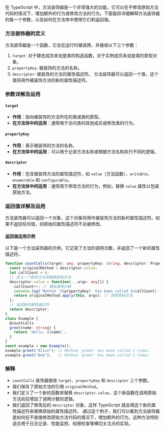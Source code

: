 在 TypeScript 中，方法装饰器是一个非常强大的功能，它可以在不修改原始方法代码的情况下，增加额外的行为或修改方法的行为。下面我将详细解释方法装饰器的每一个参数，以及如何在方法体中使用它们和返回值。

### 方法装饰器的定义

方法装饰器是一个函数，它会在运行时被调用，并接收以下三个参数：

1. `target`: 对于静态成员来说是类的构造函数，对于实例成员来说是类的原型对象。
2. `propertyKey`: 被装饰的方法的名称。
3. `descriptor`: 被装饰的方法的属性描述符。
   方法装饰器可以返回一个值，这个值将用作被装饰方法的新的属性描述符。

### 参数详解及运用

#### `target`

- **作用**：指向被装饰的方法所在的类或类的原型。
- **在方法体中的运用**：通常用于访问类的其他成员或修改类的行为。

#### `propertyKey`

- **作用**：表示被装饰的方法的名称。
- **在方法体中的运用**：可以用于记录方法名称或根据方法名称执行不同的逻辑。

#### `descriptor`

- **作用**：包含被装饰方法的属性描述符，如 `value`（方法函数）、`writable`、`enumerable` 和 `configurable`。
- **在方法体中的运用**：通常用于修改方法的行为，例如，替换 `value` 属性以包装原始方法。

### 返回值详解及运用

方法装饰器可以返回一个对象，这个对象将用作被装饰方法的新的属性描述符。如果不返回任何值，则原始的属性描述符不会被修改。

#### 返回值运用示例

以下是一个方法装饰器的示例，它记录了方法的调用次数，并返回了一个新的属性描述符。

```typescript
function countCalls(target: any, propertyKey: string, descriptor: PropertyDescriptor) {
  const originalMethod = descriptor.value;
  let callCount = 0;
  // 定义一个新的方法来替换原始方法
  descriptor.value = function(...args: any[]) {
    callCount++; // 增加调用计数
    console.log(`Method '${propertyKey}' has been called ${callCount} times.`);
    return originalMethod.apply(this, args); // 调用原始方法
  };
  // 返回新的属性描述符
  return descriptor;
}
class Example {
  @countCalls
  greet(name: string) {
    return `Hello, ${name}`;
  }
}
const example = new Example();
example.greet("Alice"); // Method 'greet' has been called 1 times.
example.greet("Bob");   // Method 'greet' has been called 2 times.
```

### 解释

- `countCalls` 装饰器接收 `target`、`propertyKey` 和 `descriptor` 三个参数。
- 我们保存了原始方法的引用 `originalMethod`。
- 我们定义了一个新的函数来替换 `descriptor.value`，这个新函数在调用原始方法前后增加了调用计数的逻辑。
- 我们返回了修改后的 `descriptor` 对象，这样 TypeScript 就会用这个新的属性描述符来替换原始的属性描述符。
  通过这个例子，我们可以看到方法装饰器是如何在不直接修改原始方法代码的情况下，增加额外的行为。这种方法特别适合用于日志记录、性能监控、权限检查等横切关注点的实现。
